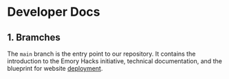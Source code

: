 # Developer Docs

## 1. Bramches

The `main` branch is the entry point to our repository. It contains the introduction to the Emory Hacks initiative, technical documentation, and the blueprint for website [deployment](/render.yaml).
